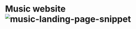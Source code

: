 # Music website![music-landing-page-snippet](https://user-images.githubusercontent.com/75797321/208772142-fa443747-80c9-4095-b5ba-06e97fe00d8e.png)
